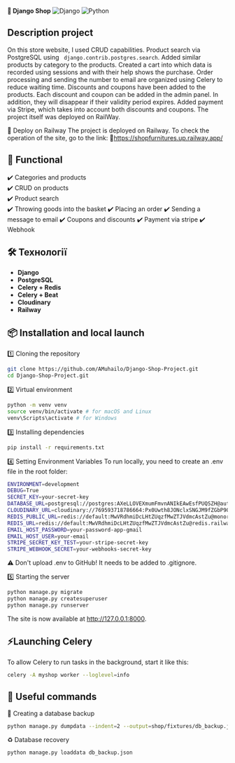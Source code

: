 __🛒 Django Shop__
![Django](https://img.shields.io/badge/Django-4.2-blue?style=for-the-badge) ![Python](https://img.shields.io/badge/Python-3.10-yellow?style=for-the-badge)
## Description project
On this store website, I used CRUD capabilities. Product search via PostgreSQL using ``` django.contrib.postgres.search```. Added similar products by category to the products.
Created a cart into which data is recorded using sessions and with their help shows the purchase.
Order processing and sending the number to email are organized using Celery to reduce waiting time.
Discounts and coupons have been added to the products. Each discount and coupon can be added in the admin panel. In addition, they will disappear if their validity period expires. Added payment via Stripe, which takes into account both discounts and coupons. The project itself was deployed on RailWay.

🚀 Deploy on Railway
The project is deployed on Railway.
To check the operation of the site, go to the link:
🔗https://shopfurnitures.up.railway.app/

## 🚀 Functional
✔️ Categories and products  
✔️ CRUD on products  
✔️ Product search  
✔️ Throwing goods into the basket
✔️ Placing an order
✔️ Sending a message to email
✔️ Coupons and discounts
✔️ Payment via stripe
✔️ Webhook

## 🛠️ Технології
- **Django**
- **PostgreSQL**
- **Celery + Redis**
- **Celery + Beat**
- **Cloudinary**
- **Railway**

## 📦 Installation and local launch

1️⃣ Cloning the repository
```bash
git clone https://github.com/AMuhailo/Django-Shop-Project.git
cd Django-Shop-Project.git
```

2️⃣ Virtual environment
```bash
python -m venv venv
source venv/bin/activate # for macOS and Linux
venv\Scripts\activate # for Windows
```

3️⃣ Installing dependencies
```bash
pip install -r requirements.txt
```

4️⃣ Setting Environment Variables
To run locally, you need to create an .env file in the root folder:
```bash
ENVIRONMENT=development
DEBUG=True
SECRET_KEY=your-secret-key
DATABASE_URL=postgresql://postgres:AXeLLOVEXmumFmvnANIkEAwEsfPUQSZH@autorack.proxy.rlwy.net:18205/railway
CLOUDINARY_URL=cloudinary://769593718786664:Px0Uwth8JONclxSNGJM9fZGbP9Q@dmzji9ijo
REDIS_PUBLIC_URL=redis://default:MwVRdhmiDcLHtZUqzfMwZTJVdmcAstZu@monorail.proxy.rlwy.net:42048
REDIS_URL=redis://default:MwVRdhmiDcLHtZUqzfMwZTJVdmcAstZu@redis.railway.internal:6379
EMAIL_HOST_PASSWORD=your-password-app-gmail
EMAIL_HOST_USER=your-email
STRIPE_SECRET_KEY_TEST=your-stripe-secret-key
STRIPE_WEBHOOK_SECRET=your-webhooks-secret-key
```
⚠️ Don't upload .env to GitHub!
It needs to be added to .gitignore.

5️⃣ Starting the server
```bash
python manage.py migrate
python manage.py createsuperuser
python manage.py runserver
```
The site is now available at http://127.0.0.1:8000.

## ⚡Launching Celery
To allow Celery to run tasks in the background, start it like this:
```bash
celery -A myshop worker --loglevel=info
```

## 🔗 Useful commands
💾 Creating a database backup
```bash
python manage.py dumpdata --indent=2 --output=shop/fixtures/db_backup.json
```

♻️ Database recovery
```bash
python manage.py loaddata db_backup.json
```